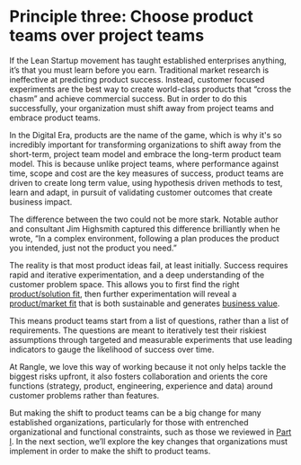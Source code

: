# Principle three: Choose product teams over project teams

If the Lean Startup movement has taught established enterprises anything, it’s that you must learn before you earn. Traditional market research is ineffective at predicting product success. Instead, customer focused experiments are the best way to create world-class products that “cross the chasm” and achieve commercial success. But in order to do this successfully, your organization must shift away from project teams and embrace product teams.

In the Digital Era, products are the name of the game, which is why it's so incredibly important for transforming organizations to shift away from the short-term, project team model and embrace the long-term product team model. This is because unlike project teams, where performance against time, scope and cost are the key measures of success, product teams are driven to create long term value, using hypothesis driven methods to test, learn and adapt, in pursuit of validating customer outcomes that create business impact.

The difference between the two could not be more stark. Notable author and consultant Jim Highsmith captured this difference brilliantly when he wrote, “In a complex environment, following a plan produces the product you intended, just not the product you need.”

The reality is that most product ideas fail, at least initially. Success requires rapid and iterative experimentation, and a deep understanding of the customer problem space. This allows you to first find the right [product/solution fit](../../glossary.md), then further experimentation will reveal a [product/market fit](../../glossary.md) that is both sustainable and generates [business value](../../glossary.md).

This means product teams start from a list of questions, rather than a list of requirements. The questions are meant to iteratively test their riskiest assumptions through targeted and measurable experiments that use leading indicators to gauge the likelihood of success over time.

At Rangle, we love this way of working because it not only helps tackle the biggest risks upfront, it also fosters collaboration and orients the core functions \(strategy, product, engineering, experience and data\) around customer problems rather than features.

But making the shift to product teams can be a big change for many established organizations, particularly for those with entrenched organizational and functional constraints, such as those we reviewed in [Part I](../../why-digital-transformation-is-important/introduction.md). In the next section, we’ll explore the key changes that organizations must implement in order to make the shift to product teams.

